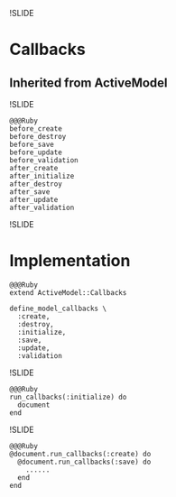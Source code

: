 !SLIDE

# Callbacks #

## Inherited from ActiveModel ##

!SLIDE

    @@@Ruby
    before_create
    before_destroy
    before_save
    before_update
    before_validation
    after_create
    after_initialize
    after_destroy
    after_save
    after_update
    after_validation

!SLIDE

# Implementation #

    @@@Ruby
    extend ActiveModel::Callbacks
    
    define_model_callbacks \
      :create,
      :destroy,
      :initialize,
      :save,
      :update,
      :validation

!SLIDE

    @@@Ruby
    run_callbacks(:initialize) do
      document
    end
    
!SLIDE

    @@@Ruby
    @document.run_callbacks(:create) do
      @document.run_callbacks(:save) do
        ......
      end
    end

